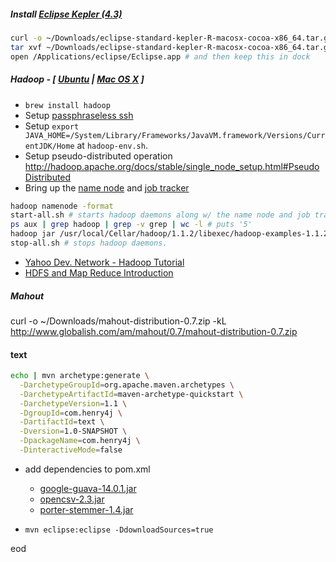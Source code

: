 ##### Install [Eclipse Kepler (4.3)](http://www.eclipse.org/downloads/)

```bash
curl -o ~/Downloads/eclipse-standard-kepler-R-macosx-cocoa-x86_64.tar.gz http://ftp.osuosl.org/pub/eclipse/technology/epp/downloads/release/kepler/R/eclipse-standard-kepler-R-macosx-cocoa-x86_64.tar.gz
tar xvf ~/Downloads/eclipse-standard-kepler-R-macosx-cocoa-x86_64.tar.gz -C /Applications/
open /Applications/eclipse/Eclipse.app # and then keep this in dock
```

##### Hadoop - [ [Ubuntu](http://www.michael-noll.com/tutorials/running-hadoop-on-ubuntu-linux-single-node-cluster/) | [Mac OS X](http://wiki.apache.org/hadoop/Running_Hadoop_On_OS_X_10.5_64-bit_\(Single-Node_Cluster\)) ]

* `brew install hadoop`
* Setup [passphraseless ssh](http://hadoop.apache.org/docs/stable/single_node_setup.html#Setup+passphraseless)
* Setup `export JAVA_HOME=/System/Library/Frameworks/JavaVM.framework/Versions/CurrentJDK/Home` at `hadoop-env.sh`.
* Setup pseudo-distributed operation http://hadoop.apache.org/docs/stable/single_node_setup.html#PseudoDistributed
* Bring up the [name node](http://localhost:50070/) and [job tracker](http://localhost:50030/)

```bash
hadoop namenode -format
start-all.sh # starts hadoop daemons along w/ the name node and job tracker
ps aux | grep hadoop | grep -v grep | wc -l # puts '5'
hadoop jar /usr/local/Cellar/hadoop/1.1.2/libexec/hadoop-examples-1.1.2.jar pi 10 100 # computes pi
stop-all.sh # stops hadoop daemons.
```

* [Yahoo Dev. Network - Hadoop Tutorial](http://developer.yahoo.com/hadoop/tutorial/)
* [HDFS and Map Reduce Introduction](http://www.thegeekstuff.com/2012/01/hadoop-hdfs-mapreduce-intro/)

##### Mahout

curl -o ~/Downloads/mahout-distribution-0.7.zip -kL http://www.globalish.com/am/mahout/0.7/mahout-distribution-0.7.zip

#### text

```bash
echo | mvn archetype:generate \
  -DarchetypeGroupId=org.apache.maven.archetypes \
  -DarchetypeArtifactId=maven-archetype-quickstart \
  -DarchetypeVersion=1.1 \
  -DgroupId=com.henry4j \
  -DartifactId=text \
  -Dversion=1.0-SNAPSHOT \
  -DpackageName=com.henry4j \
  -DinteractiveMode=false
```

* add dependencies to pom.xml
  * [google-guava-14.0.1.jar](http://search.maven.org/#artifactdetails%7Ccom.google.guava%7Cguava%7C14.0.1%7Cbundle)
  * [opencsv-2.3.jar](http://search.maven.org/#artifactdetails%7Cnet.sf.opencsv%7Copencsv%7C2.3%7Cjar)
  * [porter-stemmer-1.4.jar](http://search.maven.org/#artifactdetails%7Cgov.sandia.foundry%7Cporter-stemmer%7C1.4%7Cjar)

* `mvn eclipse:eclipse -DdownloadSources=true`

eod
